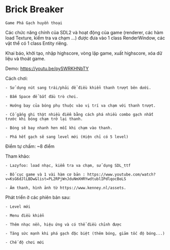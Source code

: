 # Brick Breaker
 
	Game Phá Gạch huyền thoại

Các chức năng chính của SDL2 và hoạt động của game (renderer, các hàm load Texture, kiểm tra va chạm ...) được đưa vào 1 class RenderWindow, các vật thể có 1 class Entity riêng.

Khai báo, khởi tạo, nhập highscore, vòng lặp game, xuất highscore, xóa dữ liệu và thoát game.

Demo: https://youtu.be/pySWRKHNbTY

Cách chơi:
	
	- Sử dụng nút sang trái/phải để điều khiển thanh trượt bên dưới.
	
	- Bấm Space để bắt đầu trò chơi.
	
	- Hướng bay của bóng phụ thuộc vào vị trí va chạm với thanh trượt. 
	
	- Cố gắng ghi thật nhiều điểm bằng cách phá nhiều combo gạch nhất trước khi bóng chạm trở lại thanh.
	
	- Bóng sẽ bay nhanh hơn mỗi khi chạm vào thanh.
	
	- Phá hết gạch sẽ sang level mới (Hiện chỉ có 5 level)

Điểm tự chấm: ~8 điểm

Tham khảo:
	
	- Lazyfoo: load nhạc, kiểm tra va chạm, sử dụng SDL_ttf 
	
	- Bố cục game và 1 vài hàm cơ bản : https://www.youtube.com/watch?v=KsG6dJlLBDw&list=PL2RPjWnJduNmXHRYwdtublIPdlqocBoLS
	
	- Âm thanh, hình ảnh từ https://www.kenney.nl/assets.

Phát triển ở các phiên bản sau:
	
	- Level mới
	
	- Menu điều khiển
	
	- Thêm nhạc nền, hiệu ứng và có thể điều chỉnh được
	
	- Tăng sức mạnh khi phá gạch đặc biệt (thêm bóng, giảm tốc độ bóng...)

	- Chế độ chơi mới
	

